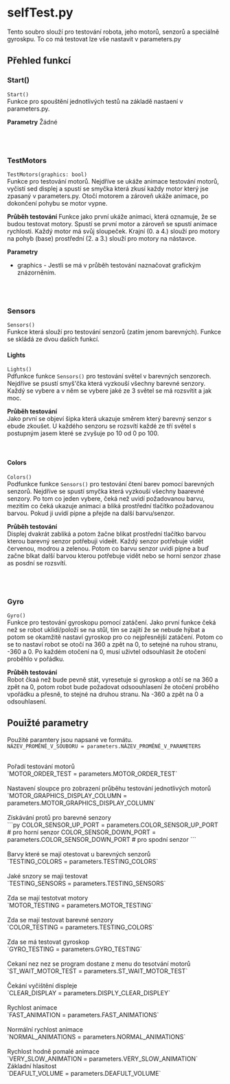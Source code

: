 # selfTest.py
Tento soubro slouží pro testování robota, jeho motorů, senzorů a speciálně gyroskpu. To co má testovat lze vše nastavit v parameters.py
## Přehled funkcí

### Start()
`Start()`<br>
Funkce pro spouštění jednotlivých testů na základě nastaení v parameters.py.

**Parametry** 
Žádné<br>

<br>
<br>

### TestMotors
`TestMotors(graphics: bool)`<br>
Funkce pro testování motorů. Nejdříve se ukáže animace testování motorů, vyčistí sed displej a spustí se smyčka která zkusí každy motor který jse zpasaný v parameters.py. Otočí motorem a zároveň ukáže animace, po dokončení pohybu se motor vypne.

**Průběh testování**
Funkce jako první ukáže animaci, která oznamuje, že se budou testovat motory. Spustí se první motor a zároveň se spustí animace rychlosti. Každý motor má svůj sloupeček. Krajní (0. a 4.) slouží pro motory na pohyb (base) prostřední (2. a 3.) slouží pro motory na nástavce.

**Parametry**<br>
- graphics - Jestli se má v průběh testování naznačovat grafickým znázorněním.<br>

<br>
<br>

### Sensors
`Sensors()`<br>
Funkce která slouží pro testování senzorů (zatím jenom barevných). Funkce se skládá ze dvou daších funkcí. <br>

#### Lights
`Lights()`<br>
Pdfunkce funkce `Sensors()` pro testování světel v barevných senzorech. Nejdříve se psustí smyš'čka která vyzkouší všechny barevné senzory. Každý se vybere a v něm se vybere jaké ze 3 světel se má rozsvítit a jak moc.<br>

**Průběh testování**<br>
Jako první se objeví šipka která ukazuje směrem který barevný senzor s ebude zkoušet. U každého senzoru se rozsvítí každé ze tří světel s postupným jasem které se zvyšuje po 10 od 0 po 100.

<br>

#### Colors
`Colors()`<br>
Podfunkce funkce `Sensors()` pro testování čtení barev pomocí barevných senzorů. Nejdříve se spustí smyčka která vyzkouší všechny baarevné senzory. Po tom co jeden vybere, čeká než uvidí požadovanou barvu, mezitím co čeká ukazuje animaci a bliká prostřední tlačítko požadovanou barvou. Pokud ji uvidí pípne a přejde na další barvu/senzor.<br>

**Průběh testování**<br>
Displej dvakrát zabliká a potom žačne blikat prostřední tlačítko barvou kterou barevný senzor potřebuji videět. Každý senzor potřebuje vidět červenou, modrou a zelenou. Potom co barvu senzor uvidí pípne a buď začne blkat další barvou kterou potřebuje vidět nebo se horní senzor zhase as posdní se rozsvítí.<br>

<br>
<br>

### Gyro
`Gyro()`<br>
Funkce pro testování gyroskopu pomocí zatáčení. Jako první funkce čeká než se robot uklidí/položí se na stůl, tím se zajití že se nebude hýbat a potom se okamžitě nastaví gyroskop pro co nejpřesnější zatáčení. Potom co se to nastaví robot se otočí na 360 a zpět na 0, to setejné na ruhou stranu, -360 a 0. Po každém otočení na 0, musí uživtel odsouhlasit že otočení proběhlo v pořádku.<br>

**Průběh testování**<br>
Robot čkaá než bude pevně stát, vyresetuje si gyroskop a otčí se na 360 a zpět na 0, potom robot bude požadovat odsoouhlasení že otočení proběho vpořádku a přesně, to stejné na druhou stranu. Na -360 a zpět na 0 a odsouhlasení.


## Pouižté parametry

Použité paramtery jsou napsané ve formátu.<br>
`NÁZEV_PROMĚNÉ_V_SOUBORU = parameters.NÁZEV_PROMĚNÉ_V_PARAMETERS`<br>

<br>
Pořadí testování motorů<br>
`MOTOR_ORDER_TEST = parameters.MOTOR_ORDER_TEST`<br>

<br>
Nastavení sloupce pro zobrazení průběhu testování jednotlivých motorů<br>
`MOTOR_GRAPHICS_DISPLAY_COLUMN = parameters.MOTOR_GRAPHICS_DISPLAY_COLUMN`<br>

<br>
Získávání protů pro barevné senzory<br>
```py
COLOR_SENSOR_UP_PORT = parameters.COLOR_SENSOR_UP_PORT # pro horní senzor
COLOR_SENSOR_DOWN_PORT = parameters.COLOR_SENSOR_DOWN_PORT # pro spodní senzor
```<br>

<br>
Barvy které se mají otestovat u barevných senzorů<br>
`TESTING_COLORS = parameters.TESTING_COLORS`<br>

<br>
Jaké snzory se maji testovat<br>
`TESTING_SENSORS = parameters.TESTING_SENSORS`<br>

<br>
Zda se mají testotvat motory<br>
`MOTOR_TESTING = parameters.MOTOR_TESTING`<br>

<br>
Zda se mají testovat barevné senzory<br>
`COLOR_TESTING = parameters.TESTING_COLORS`<br>

<br>
Zda se má testovat gyroskop<br>
`GYRO_TESTING = parameters.GYRO_TESTING`<br>

<br>
Cekaní nez nez se program dostane z menu do tesotvání motorů<br>
`ST_WAIT_MOTOR_TEST = parameters.ST_WAIT_MOTOR_TEST`<br>

<br>
Čekání vyčištění displeje<br>
`CLEAR_DISPLAY = parameters.DISPLY_CLEAR_DISPLEY`<br>

<br>
Rychlost animace<br>
`FAST_ANIMATION = parameters.FAST_ANIMATIONS`<br>

<br>
Normální rychlost animace<br>
`NORMAL_ANIMATIONS = parameters.NORMAL_ANIMATIONS`<br>

<br>
Rychlost hodně pomalé animace<br>
`VERY_SLOW_ANIMATION = parameters.VERY_SLOW_ANIMATION`

<br>
Základní hlasitost<br>
`DEAFULT_VOLUME = parameters.DEAFULT_VOLUME`<br>